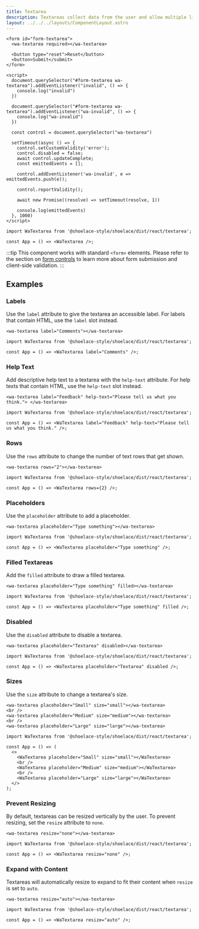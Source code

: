 ```yaml
---
title: Textarea
description: Textareas collect data from the user and allow multiple lines of text.
layout: ../../../layouts/ComponentLayout.astro
---
```


```html:preview
<form id="form-textarea">
  <wa-textarea required></wa-textarea>

  <button type="reset">Reset</button>
  <button>Submit</submit>
</form>

<script>
  document.querySelector("#form-textarea wa-textarea").addEventListener("invalid", () => {
    console.log("invalid")
  })

  document.querySelector("#form-textarea wa-textarea").addEventListener("wa-invalid", () => {
    console.log("wa-invalid")
  })

  const control = document.querySelector("wa-textarea")

  setTimeout(async () => {
    control.setCustomValidity('error');
    control.disabled = false;
    await control.updateComplete;
    const emittedEvents = [];

    control.addEventListener('wa-invalid', e => emittedEvents.push(e));

    control.reportValidity();

    await new Promise((resolve) => setTimeout(resolve, 1))

    console.log(emittedEvents)
  }, 1000)
</script>
```

```jsx:react
import WaTextarea from '@shoelace-style/shoelace/dist/react/textarea';

const App = () => <WaTextarea />;
```

:::tip
This component works with standard `<form>` elements. Please refer to the section on [form controls](/getting-started/form-controls) to learn more about form submission and client-side validation.
:::

## Examples

### Labels

Use the `label` attribute to give the textarea an accessible label. For labels that contain HTML, use the `label` slot instead.

```html:preview
<wa-textarea label="Comments"></wa-textarea>
```

```jsx:react
import WaTextarea from '@shoelace-style/shoelace/dist/react/textarea';

const App = () => <WaTextarea label="Comments" />;
```

### Help Text

Add descriptive help text to a textarea with the `help-text` attribute. For help texts that contain HTML, use the `help-text` slot instead.

```html:preview
<wa-textarea label="Feedback" help-text="Please tell us what you think."> </wa-textarea>
```

```jsx:react
import WaTextarea from '@shoelace-style/shoelace/dist/react/textarea';

const App = () => <WaTextarea label="Feedback" help-text="Please tell us what you think." />;
```

### Rows

Use the `rows` attribute to change the number of text rows that get shown.

```html:preview
<wa-textarea rows="2"></wa-textarea>
```

```jsx:react
import WaTextarea from '@shoelace-style/shoelace/dist/react/textarea';

const App = () => <WaTextarea rows={2} />;
```

### Placeholders

Use the `placeholder` attribute to add a placeholder.

```html:preview
<wa-textarea placeholder="Type something"></wa-textarea>
```

```jsx:react
import WaTextarea from '@shoelace-style/shoelace/dist/react/textarea';

const App = () => <WaTextarea placeholder="Type something" />;
```

### Filled Textareas

Add the `filled` attribute to draw a filled textarea.

```html:preview
<wa-textarea placeholder="Type something" filled></wa-textarea>
```

```jsx:react
import WaTextarea from '@shoelace-style/shoelace/dist/react/textarea';

const App = () => <WaTextarea placeholder="Type something" filled />;
```

### Disabled

Use the `disabled` attribute to disable a textarea.

```html:preview
<wa-textarea placeholder="Textarea" disabled></wa-textarea>
```

```jsx:react
import WaTextarea from '@shoelace-style/shoelace/dist/react/textarea';

const App = () => <WaTextarea placeholder="Textarea" disabled />;
```

### Sizes

Use the `size` attribute to change a textarea's size.

```html:preview
<wa-textarea placeholder="Small" size="small"></wa-textarea>
<br />
<wa-textarea placeholder="Medium" size="medium"></wa-textarea>
<br />
<wa-textarea placeholder="Large" size="large"></wa-textarea>
```

```jsx:react
import WaTextarea from '@shoelace-style/shoelace/dist/react/textarea';

const App = () => (
  <>
    <WaTextarea placeholder="Small" size="small"></WaTextarea>
    <br />
    <WaTextarea placeholder="Medium" size="medium"></WaTextarea>
    <br />
    <WaTextarea placeholder="Large" size="large"></WaTextarea>
  </>
);
```

### Prevent Resizing

By default, textareas can be resized vertically by the user. To prevent resizing, set the `resize` attribute to `none`.

```html:preview
<wa-textarea resize="none"></wa-textarea>
```

```jsx:react
import WaTextarea from '@shoelace-style/shoelace/dist/react/textarea';

const App = () => <WaTextarea resize="none" />;
```

### Expand with Content

Textareas will automatically resize to expand to fit their content when `resize` is set to `auto`.

```html:preview
<wa-textarea resize="auto"></wa-textarea>
```

```jsx:react
import WaTextarea from '@shoelace-style/shoelace/dist/react/textarea';

const App = () => <WaTextarea resize="auto" />;
```